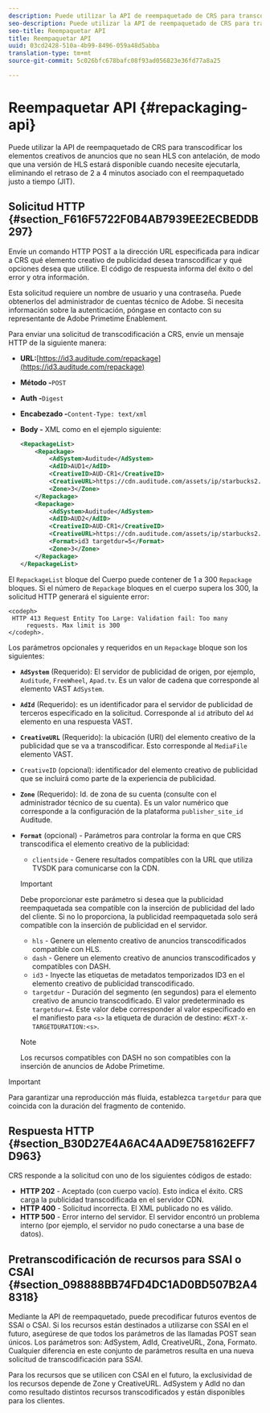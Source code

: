 ```yaml
---
description: Puede utilizar la API de reempaquetado de CRS para transcodificar los elementos creativos de anuncios que no sean HLS con antelación, de modo que una versión de HLS estará disponible cuando necesite ejecutarla, eliminando el retraso de 2 a 4 minutos asociado con el reempaquetado justo a tiempo (JIT).
seo-description: Puede utilizar la API de reempaquetado de CRS para transcodificar los elementos creativos de anuncios que no sean HLS con antelación, de modo que una versión de HLS estará disponible cuando necesite ejecutarla, eliminando el retraso de 2 a 4 minutos asociado con el reempaquetado justo a tiempo (JIT).
seo-title: Reempaquetar API
title: Reempaquetar API
uuid: 03cd2428-510a-4b99-8496-059a48d5abba
translation-type: tm+mt
source-git-commit: 5c026bfc678bafc08f93ad056823e36fd77a8a25

---
```



# Reempaquetar API {#repackaging-api}

Puede utilizar la API de reempaquetado de CRS para transcodificar los elementos creativos de anuncios que no sean HLS con antelación, de modo que una versión de HLS estará disponible cuando necesite ejecutarla, eliminando el retraso de 2 a 4 minutos asociado con el reempaquetado justo a tiempo (JIT).

## Solicitud HTTP {#section_F616F5722F0B4AB7939EE2ECBEDDB297}

Envíe un comando HTTP POST a la dirección URL especificada para indicar a CRS qué elemento creativo de publicidad desea transcodificar y qué opciones desea que utilice. El código de respuesta informa del éxito o del error y otra información.

Esta solicitud requiere un nombre de usuario y una contraseña. Puede obtenerlos del administrador de cuentas técnico de Adobe. Si necesita información sobre la autenticación, póngase en contacto con su representante de Adobe Primetime Enablement.

Para enviar una solicitud de transcodificación a CRS, envíe un mensaje HTTP de la siguiente manera:

* **URL:**[https://id3.auditude.com/repackage](https://id3.auditude.com/repackage)

* **Método -**`POST`

* **Auth -**`Digest`

* **Encabezado -**`Content-Type: text/xml`

* **Body -** XML como en el ejemplo siguiente:

   ```xml
   <RepackageList>
       <Repackage>
           <AdSystem>Auditude</AdSystem>
           <AdID>AUD1</AdID>
           <CreativeID>AUD-CR1</CreativeID>
           <CreativeURL>https://cdn.auditude.com/assets/ip/starbucks2.mp4</CreativeURL>
           <Zone>3</Zone>
       </Repackage>
       <Repackage>
           <AdSystem>Auditude</AdSystem>
           <AdID>AUD2</AdID>
           <CreativeID>AUD-CR1</CreativeID>
           <CreativeURL>https://cdn.auditude.com/assets/ip/starbucks2.mp4</CreativeURL>
           <Format>id3 targetdur=5</Format>
           <Zone>3</Zone>
       </Repackage>
   </RepackageList>
   ```

El `RepackageList` bloque del Cuerpo puede contener de 1 a 300 `Repackage` bloques. Si el número de `Repackage` bloques en el cuerpo supera los 300, la solicitud HTTP generará el siguiente error:

```
<codeph>
 HTTP 413 Request Entity Too Large: Validation fail: Too many
     requests. Max limit is 300
</codeph>.
```


Los parámetros opcionales y requeridos en un `Repackage` bloque son los siguientes:

* **`AdSystem`** (Requerido): El servidor de publicidad de origen, por ejemplo, `Auditude`, `FreeWheel`, `Apad.tv`. Es un valor de cadena que corresponde al elemento VAST `AdSystem`.

* **`AdId`** (Requerido): es un identificador para el servidor de publicidad de terceros especificado en la solicitud. Corresponde al `id` atributo del `Ad` elemento en una respuesta VAST.

* **`CreativeURL`** (Requerido): la ubicación (URI) del elemento creativo de la publicidad que se va a transcodificar. Esto corresponde al `MediaFile` elemento VAST.

* `CreativeID` (opcional): identificador del elemento creativo de publicidad que se incluirá como parte de la experiencia de publicidad.
* **`Zone`** (Requerido): Id. de zona de su cuenta (consulte con el administrador técnico de su cuenta). Es un valor numérico que corresponde a la configuración de la plataforma `publisher_site_id` Auditude.

* **`Format`** (opcional) - Parámetros para controlar la forma en que CRS transcodifica el elemento creativo de la publicidad:

   * `clientside` - Genere resultados compatibles con la URL que utiliza TVSDK para comunicarse con la CDN.
   >[!IMPORTANT]
   >
   >Debe proporcionar este parámetro si desea que la publicidad reempaquetada sea compatible con la inserción de publicidad del lado del cliente. Si no lo proporciona, la publicidad reempaquetada solo será compatible con la inserción de publicidad en el servidor.

   * `hls` - Genere un elemento creativo de anuncios transcodificados compatible con HLS.
   * `dash` - Genere un elemento creativo de anuncios transcodificados y compatibles con DASH.
   * `id3` - Inyecte las etiquetas de metadatos temporizados ID3 en el elemento creativo de publicidad transcodificado.
   * `targetdur` - Duración del segmento (en segundos) para el elemento creativo de anuncio transcodificado. El valor predeterminado es `targetdur=4`. Este valor debe corresponder al valor especificado en el manifiesto para `<s>` la etiqueta de duración de destino: `#EXT-X-TARGETDURATION:<s>`.
   >[!NOTE]
   >
   >Los recursos compatibles con DASH no son compatibles con la inserción de anuncios de Adobe Primetime.

>[!IMPORTANT]
>
>Para garantizar una reproducción más fluida, establezca `targetdur` para que coincida con la duración del fragmento de contenido.

## Respuesta HTTP {#section_B30D27E4A6AC4AAD9E758162EFF7D963}

CRS responde a la solicitud con uno de los siguientes códigos de estado:

* **HTTP 202** - Aceptado (con cuerpo vacío). Esto indica el éxito. CRS carga la publicidad transcodificada en el servidor CDN.
* **HTTP 400** - Solicitud incorrecta. El XML publicado no es válido.
* **HTTP 500** - Error interno del servidor. El servidor encontró un problema interno (por ejemplo, el servidor no pudo conectarse a una base de datos).

## Pretranscodificación de recursos para SSAI o CSAI {#section_098888BB74FD4DC1AD0BD507B2A48318}

Mediante la API de reempaquetado, puede precodificar futuros eventos de SSAI o CSAI. Si los recursos están destinados a utilizarse con SSAI en el futuro, asegúrese de que todos los parámetros de las llamadas POST sean únicos. Los parámetros son: AdSystem, AdId, CreativeURL, Zona, Formato. Cualquier diferencia en este conjunto de parámetros resulta en una nueva solicitud de transcodificación para SSAI.

Para los recursos que se utilicen con CSAI en el futuro, la exclusividad de los recursos depende de Zone y CreativeURL. AdSystem y AdId no dan como resultado distintos recursos transcodificados y están disponibles para los clientes.
